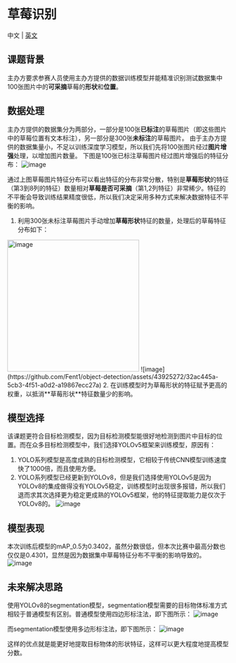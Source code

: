 # 草莓识别
中文 | [英文](./readme_en)
## 课题背景
主办方要求参赛人员使用主办方提供的数据训练模型并能精准识别测试数据集中100张图片中的**可采摘**草莓的**形状**和**位置**。
## 数据处理
主办方提供的数据集分为两部分，一部分是100张**已标注**的草莓图片（即这些图片中的草莓位置有文本标注），另一部分是300张**未标注**的草莓图片。
由于主办方提供的数据集量小，不足以训练深度学习模型，所以我们先将100张图片经过**图片增强**处理，以增加图片数量。
下图是100张已标注草莓图片经过图片增强后的特征分布：
![image](https://github.com/Fent1/object-detection/assets/43925272/0e182a90-a3a9-4cc6-a8c7-4e6a7581fc5e)

通过上图草莓图片特征分布可以看出特征的分布非常分散，特别是**草莓形状**的特征（第3到8列的特征）数量相对**草莓是否可采摘**（第1,2列特征）非常稀少。特征的不平衡会导致训练结果精度很低，所以我们决定采用多种方式来解决数据特征不平衡的影响。

1. 利用300张未标注草莓图片手动增加**草莓形状**特征的数量，处理后的草莓特征分布如下：
<img src="https://github.com/Fent1/object-detection/assets/43925272/32ac445a-5cb3-4f51-a0d2-a19867ecc27a" alt="image" width="300" height="auto">
![image](https://github.com/Fent1/object-detection/assets/43925272/32ac445a-5cb3-4f51-a0d2-a19867ecc27a)
2. 在训练模型时为草莓形状的特征赋予更高的权重，以抵消**草莓形状**特征数量少的影响。

## 模型选择
该课题更符合目标检测模型，因为目标检测模型能很好地检测到图片中目标的位置。而在众多目标检测模型中，我们选择YOLOv5框架来训练模型，原因有：

 1. YOLO系列模型是高度成熟的目标检测模型，它相较于传统CNN模型训练速度快了1000倍，而且使用方便。
 2. YOLO系列模型已经更新到YOLOv8，但是我们选择使用YOLOv5是因为YOLOv8的集成做得没有YOLOv5稳定，训练模型时出现很多报错，所以我们退而求其次选择更为稳定更成熟的YOLOv5框架，他的特征提取能力是仅次于YOLOv8的。
![image](https://github.com/Fent1/object-detection/assets/43925272/4d902c71-c8c7-41e4-969b-9a5a9ce03112)

## 模型表现
本次训练后模型的mAP_0.5为0.3402，虽然分数很低，但本次比赛中最高分数也仅仅是0.4301，显然是因为数据集中草莓特征分布不平衡的影响导致的。
![image](https://github.com/Fent1/object-detection/assets/43925272/96f23991-a557-490e-8cfd-2c7f04acb2d5)

## 未来解决思路
使用YOLOv8的segmentation模型，segmentation模型需要的目标物体标准方式相较于普通模型有区别。普通模型使用四边形标注法，即下图所示：
![image](https://github.com/Fent1/object-detection/assets/43925272/478aa519-44f0-41d9-ac3a-f5c8fedbe87a)

而segmentation模型使用多边形标注法，即下图所示：
![image](https://github.com/Fent1/object-detection/assets/43925272/f60be82d-553a-435d-8571-710d37c14bfe)

这样的优点就是能更好地提取目标物体的形状特征，这样可以更大程度地提高模型分数。

